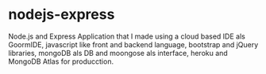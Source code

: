 # nodejs-express

Node.js and Express Application that I made using a cloud based IDE als GoormIDE, javascript like front and backend language, bootstrap and jQuery libraries, mongoDB als DB and moongose als interface, heroku and MongoDB Atlas for producction.  
